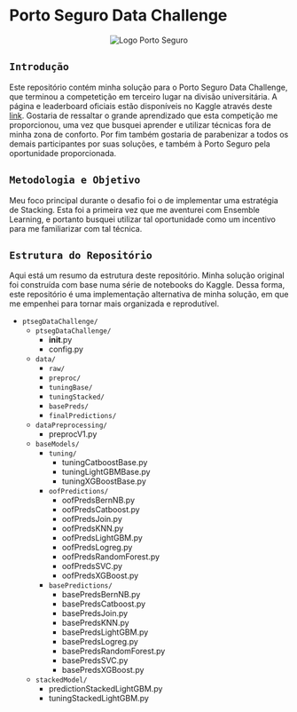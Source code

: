 # Porto Seguro Data Challenge

<p align="center">
  <img src="https://pngimage.net/wp-content/uploads/2018/06/logo-porto-seguro-png-3.png?raw=true" alt="Logo Porto Seguro"/>
</p>

## `Introdução`

Este repositório contém minha solução para o Porto Seguro Data Challenge, que terminou a competetição em terceiro lugar na divisão universitária. A página e leaderboard oficiais estão disponíveis no Kaggle através deste [link](https://www.kaggle.com/c/porto-seguro-data-challenge). Gostaria de ressaltar o grande aprendizado que esta competição me proporcionou, uma vez que busquei aprender e utilizar técnicas fora de minha zona de conforto. Por fim também gostaria de parabenizar a todos os demais participantes por suas soluções, e também à Porto Seguro pela oportunidade proporcionada.

## `Metodologia e Objetivo`
Meu foco principal durante o desafio foi o de implementar uma estratégia de Stacking. Esta foi a primeira vez que me aventurei com Ensemble Learning, e portanto busquei utilizar tal oportunidade como um incentivo para me familiarizar com tal técnica.

## `Estrutura do Repositório`
Aqui está um resumo da estrutura deste repositório. Minha solução original foi construída com base numa série de notebooks do Kaggle. Dessa forma, este repositório é uma implementação alternativa de minha solução, em que me empenhei para tornar mais organizada e reprodutível.

* `ptsegDataChallenge/`
  * `ptsegDataChallenge/`
    * __init__.py
    * config.py
  * `data/`
    * `raw/`
    * `preproc/`
    * `tuningBase/`
    * `tuningStacked/`
    * `basePreds/`
    * `finalPredictions/`
  * `dataPreprocessing/`
    * preprocV1.py
  * `baseModels/`
    * `tuning/`
      * tuningCatboostBase.py
      * tuningLightGBMBase.py
      * tuningXGBoostBase.py
    * `oofPredictions/`
      * oofPredsBernNB.py
      * oofPredsCatboost.py
      * oofPredsJoin.py
      * oofPredsKNN.py
      * oofPredsLightGBM.py
      * oofPredsLogreg.py
      * oofPredsRandomForest.py
      * oofPredsSVC.py
      * oofPredsXGBoost.py
    * `basePredictions/`
      * basePredsBernNB.py
      * basePredsCatboost.py
      * basePredsJoin.py
      * basePredsKNN.py
      * basePredsLightGBM.py
      * basePredsLogreg.py
      * basePredsRandomForest.py
      * basePredsSVC.py
      * basePredsXGBoost.py
  * `stackedModel/`
      * predictionStackedLightGBM.py
      * tuningStackedLightGBM.py

